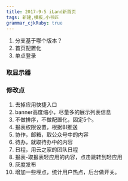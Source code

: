 ```yaml
---
title: 2017-9-5 iLand新首页
tags: 新建,模板,小书匠
grammar_cjkRuby: true
---
```



1. 分支基于哪个版本？
2. 首页配置化
3. 单点登录
### 取显示器
### 修改点
1. 去掉应用快捷入口
2. banner高度缩小，尽量多的展示列表信息
3. 不做排序，不做配置化，固定5个。
4. 报表权限设置，根据BI推送
5. 协作，邮箱，取公众号中的内容
6. 待办，就取待办中的内容
7. 日程，用云之家的团队日程
8. 报表-取报表轻应用的内容，点击跳转到轻应用
9. 灰度发布
10. 增加一些埋点，统计用户热点，后台做开关。